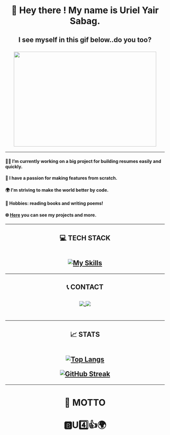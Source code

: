 <h1 align="center"> 👋 Hey there ! My name is Uriel Yair Sabag. </h1>
<h2 align="center"> I see myself in this gif below..do you too?

<br />
<br />

<img width="450" height="300" src="https://user-images.githubusercontent.com/74038190/212749447-bfb7e725-6987-49d9-ae85-2015e3e7cc41.gif"/>

</h2>
 
<hr />

#### 👨‍💻 I’m currently working on a big project for building resumes easily and quickly.
#### 📱 I have a passion for making features from scratch.
#### 🌍 I'm striving to make the world better by code.
#### 📖 Hobbies: reading books and writing poems!
#### 🌐 <a href="https://portfolio-lyart-five-82.vercel.app/">Here</a> you can see my projects and more.

<hr />

<h2 align="center">💻 TECH STACK

<br />
<br />

 [![My Skills](https://skillicons.dev/icons?i=html,css,svg,bootstrap,materialui,jquery,js,react,babel,npm,webpack,nodejs,express,mongodb,gcp,firebase,heroku,postman,vercel,visualstudio,vscode,windows,powershell,git&perline=6)](https://skillicons.dev)

</h2>

<hr />

<h2 align="center">📞 CONTACT

<br />
<br />

   <a align="center" href="mailto:yairsabag213@gmail.com">
      <img align="center"  src="https://skillicons.dev/icons?i=gmail"/>
 </a>
  
  <a href="https://linkedin.com/in/uriel-sabag">
     <img align="center"  src="https://skillicons.dev/icons?i=linkedin"/>
  </a>

  <br />
  <br />
  
</h2>

<hr />

<h2 align="center" >📈 STATS 
   
<br />
<br />

[![Top Langs](https://github-readme-stats.vercel.app/api/top-langs/?username=urlsab&layout=compact&theme=dark)](https://github.com/anuraghazra/github-readme-stats)

<a align="center" href="https://git.io/streak-stats"><img src="http://github-readme-streak-stats.herokuapp.com?user=urlsab&theme=dark" alt="GitHub Streak" /></a>

</h2>

<hr />

<h1 align="center" > 💬 MOTTO
<br />
<br />
🅱U4️⃣👍🌍

</h1>
